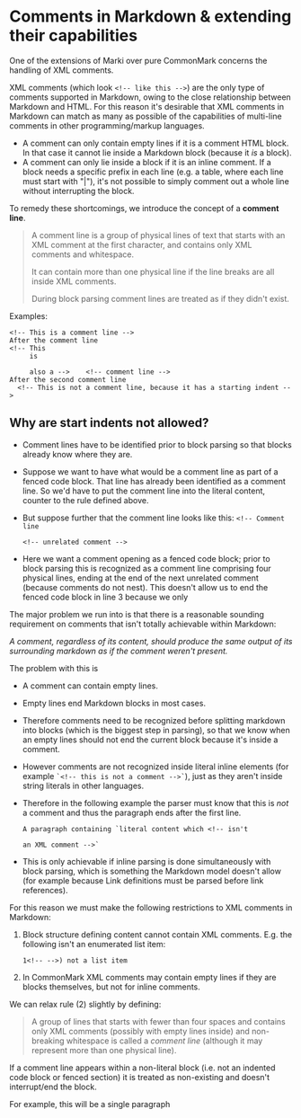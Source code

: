 # Comments in Markdown & extending their capabilities

One of the extensions of Marki over pure CommonMark concerns the handling of XML comments.

XML comments (which look `<!-- like this -->`) are the only type of comments supported in Markdown, owing to the close
relationship between Markdown and HTML.
For this reason it's desirable that XML comments in Markdown can match as many as possible of the capabilities of multi-line comments in other programming/markup languages.

- A comment can only contain empty lines if it is a comment HTML block. In that case it cannot lie inside a Markdown block (because it *is* a block).
- A comment can only lie inside a block if it is an inline comment. If a block needs a specific prefix in each line (e.g. a table, where each line must start with "|"),
  it's not possible to simply comment out a whole line without interrupting the block.

To remedy these shortcomings, we introduce the concept of a **comment line**.

> A comment line is a group of physical lines of text that starts with an XML comment at the first character, and contains only XML comments and whitespace.
>
> It can contain more than one physical line if the line breaks are all inside XML comments.
>
> During block parsing comment lines are treated as if they didn't exist.

Examples:

    <!-- This is a comment line -->
    After the comment line
    <!-- This
         is
         
         also a -->    <!-- comment line -->
    After the second comment line
      <!-- This is not a comment line, because it has a starting indent -->

## Why are start indents not allowed?

- Comment lines have to be identified prior to block parsing so that blocks already know where they are.
- Suppose we want to have what would be a comment line as part of a fenced code block. That line has already been identified as a comment line.
  So we'd have to put the comment line into the literal content, counter to the rule defined above.
- But suppose further that the comment line looks like this:
      ```
      <!-- Comment line
      ```
      
      <!-- unrelated comment -->
- Here we want a comment opening as a fenced code block; prior to block parsing this is recognized as a comment line comprising four physical lines,
  ending at the end of the next unrelated comment (because comments do not nest). This doesn't allow us to end the fenced code block in line 3 because we only



The major problem we run into is that there is a reasonable sounding requirement on comments that isn't totally achievable within Markdown:

*A comment, regardless of its content, should produce the same output of its surrounding markdown as if the comment weren't present.*

The problem with this is

* A comment can contain empty lines.
* Empty lines end Markdown blocks in most cases.
* Therefore comments need to be recognized before splitting markdown into blocks (which is the biggest step in parsing),
  so that we know when an empty lines should not end the current block because it's inside a comment.
* However comments are not recognized inside literal inline elements (for example `` `<!-- this is not a comment -->` ``), just as they aren't inside string literals in other languages.
* Therefore in the following example the parser must know that this is *not* a comment and thus the paragraph ends after the first line.
  
      A paragraph containing `literal content which <!-- isn't
      
      an XML comment -->`
* This is only achievable if inline parsing is done simultaneously with block parsing, which is something the Markdown model doesn't allow
  (for example because Link definitions must be parsed before link references).

For this reason we must make the following restrictions to XML comments in Markdown:

1) Block structure defining content cannot contain XML comments. E.g. the following isn't an enumerated list item:
   
       1<!-- -->) not a list item
2) In CommonMark XML comments may contain empty lines if they are blocks themselves, but not for inline comments.

We can relax rule (2) slightly by defining:

> A group of lines that starts with fewer than four spaces and contains only XML comments (possibly with empty lines inside) and non-breaking whitespace is called a *comment line*
  (although it may represent more than one physical line).

  If a comment line appears within a non-literal block (i.e. not an indented code block or fenced section) it is treated as non-existing and doesn't interrupt/end the block.

For example, this will be a single paragraph